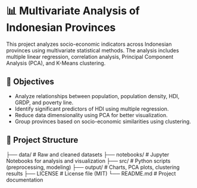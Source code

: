 # 📊 Multivariate Analysis of Indonesian Provinces

This project analyzes socio-economic indicators across Indonesian provinces using multivariate statistical methods. The analysis includes multiple linear regression, correlation analysis, Principal Component Analysis (PCA), and K-Means clustering.

## 📌 Objectives
- Analyze relationships between population, population density, HDI, GRDP, and poverty line.
- Identify significant predictors of HDI using multiple regression.
- Reduce data dimensionality using PCA for better visualization.
- Group provinces based on socio-economic similarities using clustering.

## 📁 Project Structure
├── data/ # Raw and cleaned datasets
├── notebooks/ # Jupyter Notebooks for analysis and visualization
├── src/ # Python scripts (preprocessing, modeling)
├── output/ # Charts, PCA plots, clustering results
├── LICENSE # License file (MIT)
└── README.md # Project documentation
